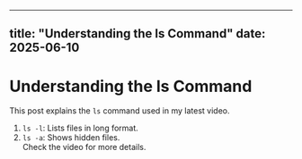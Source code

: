 ---

## title: "Understanding the ls Command" date: 2025-06-10

# Understanding the ls Command

This post explains the `ls` command used in my latest video.

1. `ls -l`: Lists files in long format.
2. `ls -a`: Shows hidden files.\
   Check the video for more details.